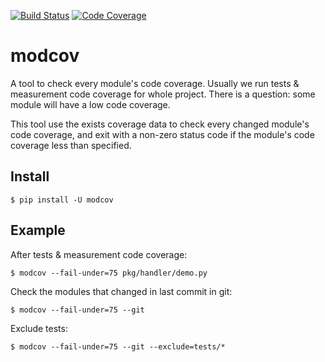 [![Build Status](https://travis-ci.org/coldnight/modcov.svg?branch=master)](https://travis-ci.org/coldnight/modcov)
[![Code Coverage](https://codecov.io/github/coldnight/modcov/coverage.svg?branch=master)](https://codecov.io/gh/coldnight/modcov)

modcov
======

A tool to check every module's code coverage. Usually we run tests & measurement
code coverage for whole project. There is a question: some module will have a low
code coverage.

This tool use the exists coverage data to check every changed module's code coverage,
and exit with a non-zero status code if the module's code coverage less than specified.

## Install

```shell
$ pip install -U modcov
```

## Example

After tests & measurement code coverage:

```shell
$ modcov --fail-under=75 pkg/handler/demo.py
```

Check the modules that changed in last commit in git:

```shell
$ modcov --fail-under=75 --git
```

Exclude tests:

```shell
$ modcov --fail-under=75 --git --exclude=tests/*
```
